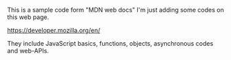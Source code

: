 This is a sample code form "MDN web docs" I'm just adding some codes on this web page.

https://developer.mozilla.org/en/


They include JavaScript basics, functions, objects, asynchronous codes and web-APIs.

